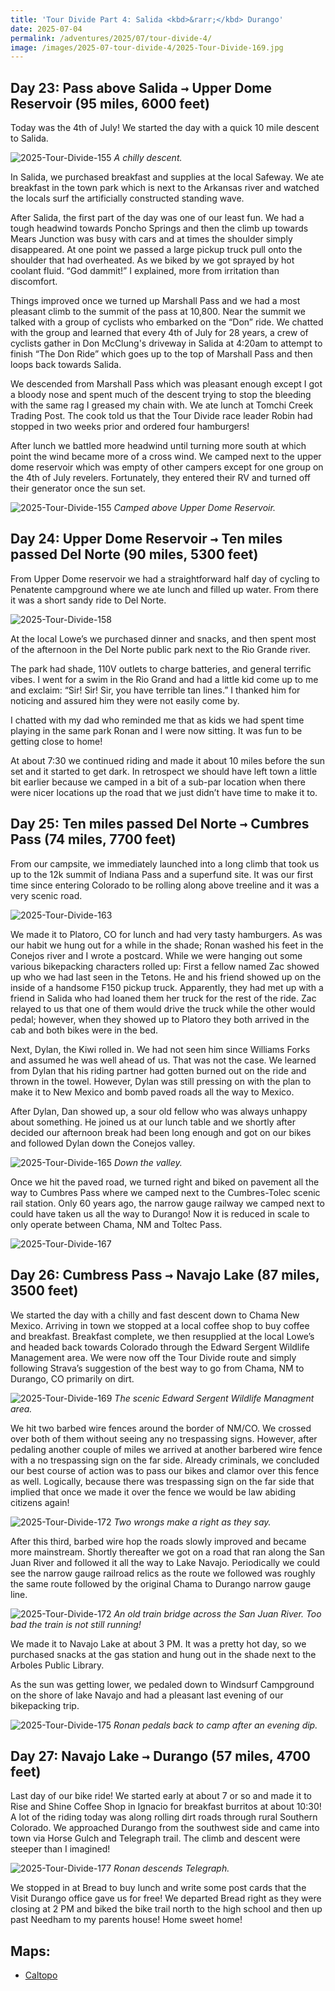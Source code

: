 ```yaml
---
title: 'Tour Divide Part 4: Salida <kbd>&rarr;</kbd> Durango'
date: 2025-07-04
permalink: /adventures/2025/07/tour-divide-4/
image: /images/2025-07-tour-divide-4/2025-Tour-Divide-169.jpg
---
```


## Day 23: Pass above Salida <kbd>&rarr;</kbd> Upper Dome Reservoir (95 miles, 6000 feet)

Today was the 4th of July! We started the day with a quick 10 mile descent to Salida.

![2025-Tour-Divide-155](/images/2025-07-tour-divide-4/2025-Tour-Divide-155.jpg)
*A chilly descent.*

In Salida, we  purchased breakfast and supplies at the local Safeway. We ate breakfast in the town park which is next to the Arkansas river and watched the locals surf the artificially constructed standing wave. 

After Salida, the first part of the day was one of our least fun. We had a tough headwind towards Poncho Springs and then the climb up towards Mears Junction was busy with cars and at times the shoulder simply disappeared. At one point we passed a large pickup truck pull onto the shoulder that had overheated. As we biked by we got sprayed by hot coolant fluid. “God dammit!” I explained, more from irritation than discomfort. 

Things improved once we turned up Marshall Pass and we had a most pleasant climb to the summit of the pass at 10,800. Near the summit we talked with a group of cyclists who embarked on the “Don” ride. We chatted with the group and learned that every 4th of July for 28 years, a crew of  cyclists gather in Don McClung's driveway in Salida at 4:20am to attempt to finish “The Don Ride” which goes up to the top of Marshall Pass and then loops back towards Salida. 

We descended from Marshall Pass which was pleasant enough except I got a bloody nose and spent much of the descent trying to stop the bleeding with the same rag I greased my chain with. We ate lunch at Tomchi Creek Trading Post. The cook told us that the Tour Divide race leader Robin had stopped in two weeks prior and ordered four hamburgers! 

After lunch we battled more headwind until turning more south at which point the wind became more of a cross wind. We camped next to the upper dome reservoir which was empty of other campers except for one group on the 4th of July revelers. Fortunately, they entered their RV and turned off their generator once the sun set. 

![2025-Tour-Divide-155](/images/2025-07-tour-divide-4/2025-Tour-Divide-157.jpg)
*Camped above Upper Dome Reservoir.*

## Day 24: Upper Dome Reservoir <kbd>&rarr;</kbd> Ten miles passed Del Norte (90 miles, 5300 feet) 

From Upper Dome reservoir we had a straightforward half day of cycling to Penatente campground where we ate lunch and filled up water. From there it was a short sandy ride to Del Norte. 

![2025-Tour-Divide-158](/images/2025-07-tour-divide-4/2025-Tour-Divide-158.jpg)

At the local Lowe’s we purchased dinner and snacks, and then spent most of the afternoon in the Del Norte public park next to the Rio Grande river. 

The park had shade, 110V outlets to charge batteries, and general terrific vibes. I went for a swim in the Rio Grand and had a little kid come up to me and exclaim: “Sir! Sir! Sir, you have terrible tan lines.” I thanked him for noticing and assured him they were not easily come by. 

I chatted with my dad who reminded me that as kids we had spent time playing in the same park Ronan and I were now sitting. It was fun to be getting close to home! 

At about 7:30 we continued riding and made it about 10 miles before the sun set and it started to get dark. In retrospect we should have left town a little bit earlier because we camped in a bit of a sub-par location when there were nicer locations up the road that we just didn’t have time to make it to. 

## Day 25: Ten miles passed Del Norte <kbd>&rarr;</kbd> Cumbres Pass (74 miles, 7700 feet) 

From our campsite, we immediately launched into a long climb that took us up to the 12k summit of Indiana Pass and a superfund site. It was our first time since entering Colorado to be rolling along above treeline and it was a very scenic road. 

![2025-Tour-Divide-163](/images/2025-07-tour-divide-4/2025-Tour-Divide-163.jpg)

We made it to Platoro, CO for lunch and had very tasty hamburgers. As was our habit we hung out for a while in the shade; Ronan washed his feet in the Conejos river and I wrote a postcard. While we were hanging out some various bikepacking characters rolled up: First a fellow named Zac showed up who we had last seen in the Tetons. He and his friend showed up on the inside of a handsome F150 pickup truck. Apparently, they had met up with a friend in Salida who had loaned them her truck for the rest of the ride. Zac relayed to us that one of them would drive the truck while the other would pedal; however, when they showed up to Platoro they both arrived in the cab and both bikes were in the bed.

Next, Dylan, the Kiwi rolled in. We had not seen him since Williams Forks and assumed he was well ahead of us. That was not the case. We learned from Dylan that his riding partner had gotten burned out on the ride and thrown in the towel. However, Dylan was still pressing on with the plan to make it to New Mexico and bomb paved roads all the way to Mexico. 

After Dylan, Dan showed up, a sour old fellow who was always unhappy about something. He joined us at our lunch table and we shortly after decided our afternoon break had been long enough and got on our bikes and followed Dylan down the Conejos valley. 

![2025-Tour-Divide-165](/images/2025-07-tour-divide-4/2025-Tour-Divide-165.jpg)
*Down the valley.*

Once we hit the paved road, we turned right and biked on pavement all the way to Cumbres Pass where we camped next to the Cumbres-Tolec scenic rail station. Only 60 years ago, the narrow gauge railway we camped next to could have taken us all the way to Durango! Now it is reduced in scale to only operate between Chama, NM and Toltec Pass.

![2025-Tour-Divide-167](/images/2025-07-tour-divide-4/2025-Tour-Divide-167.jpg)

## Day 26: Cumbress Pass <kbd>&rarr;</kbd> Navajo Lake (87 miles, 3500 feet) 

We started the day with a chilly and fast descent down to Chama New Mexico. Arriving in town we stopped at a local coffee shop to buy coffee and breakfast. Breakfast complete, we then resupplied at the local Lowe’s and headed back towards Colorado through the Edward Sergent Wildlife Management area. We were now off the Tour Divide route and simply following Strava’s suggestion of the best way to go from Chama, NM to Durango, CO primarily on dirt. 

![2025-Tour-Divide-169](/images/2025-07-tour-divide-4/2025-Tour-Divide-169.jpg)
*The scenic Edward Sergent Wildlife Managment area.*

We hit two barbed wire fences around the border of NM/CO. We crossed over both of them without seeing any no trespassing signs. However, after pedaling another couple of miles we arrived at another barbered wire fence with a no trespassing sign on the far side. Already criminals, we concluded our best course of action was to pass our bikes and clamor over this fence as well. Logically, because there was trespassing sign on the far side that implied that once we made it over the fence we would be law abiding citizens again!

![2025-Tour-Divide-172](/images/2025-07-tour-divide-4/2025-Tour-Divide-168.jpg)
*Two wrongs make a right as they say.*

After this third, barbed wire hop the roads slowly improved and became more mainstream. Shortly thereafter we got on a road that ran along the San Juan River and followed it all the way to Lake Navajo. Periodically we could see the narrow gauge railroad relics as the route we followed was roughly the same route followed by the original Chama to Durango narrow gauge line. 

![2025-Tour-Divide-172](/images/2025-07-tour-divide-4/2025-Tour-Divide-172.jpg)
*An old train bridge across the San Juan River. Too bad the train is not still running!*

We made it to Navajo Lake at about 3 PM. It was a pretty hot day, so we purchased snacks at the gas station and hung out in the shade next to the Arboles Public Library.

As the sun was getting lower, we pedaled down to Windsurf Campground on the shore of lake Navajo and had a pleasant last evening of our bikepacking trip. 

![2025-Tour-Divide-175](/images/2025-07-tour-divide-4/2025-Tour-Divide-175.jpg)
*Ronan pedals back to camp after an evening dip.*


## Day 27: Navajo Lake <kbd>&rarr;</kbd> Durango (57 miles, 4700 feet) 

Last day of our bike ride! We started early at about 7 or so and made it to Rise and Shine Coffee Shop in Ignacio for breakfast burritos at about 10:30! A lot of the riding today was along rolling dirt roads through rural Southern Colorado. We approached Durango from the southwest side and came into town via Horse Gulch and Telegraph trail. The climb and descent were steeper than I imagined! 

![2025-Tour-Divide-177](/images/2025-07-tour-divide-4/2025-Tour-Divide-177.jpg)
*Ronan descends Telegraph.*

We stopped in at Bread to buy lunch and write some post cards that the Visit Durango office gave us for free! We departed Bread right as they were closing at 2 PM and biked the bike trail north to the high school and then up past Needham to my parents house! Home sweet home! 

## Maps:
- [Caltopo](https://caltopo.com/m/CBU52K1)



